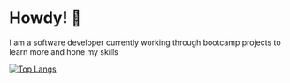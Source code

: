 # Howdy! 🤠
I am a software developer currently working through bootcamp projects to learn more and hone my skills

[![Top Langs](https://github-readme-stats.vercel.app/api/top-langs/?username=devolo13)](https://github.com/devolo13/github-readme-stats)
